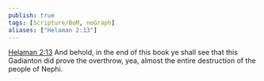 ```yaml
---
publish: true
tags: [Scripture/BoM, noGraph]
aliases: ["Helaman 2:13"]
---
```

[Helaman 2:13](https://churchofjesuschrist.org/study/scriptures/bofm/hel/2?lang=eng&id=p13#p13) And behold, in the end of this book ye shall see that this Gadianton did prove the overthrow, yea, almost the entire destruction of the people of Nephi.
